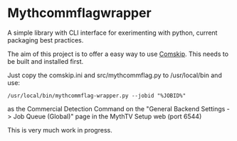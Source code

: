 # Mythcommflagwrapper

A simple library with CLI interface for exerimenting with python, current
packaging best practices.

The aim of this project is to offer a easy way to use [Comskip](https://github.com/erikkaashoek/Comskip). This needs to be built and installed first.

Just copy the comskip.ini and src/mythcommflag.py to /usr/local/bin and use:

`/usr/local/bin/mythcommflag-wrapper.py --jobid "%JOBID%"`

as the Commercial Detection Command on the "General Backend Settings -> Job Queue (Global)"
page in the MythTV Setup web (port 6544)

This is very much work in progress.

